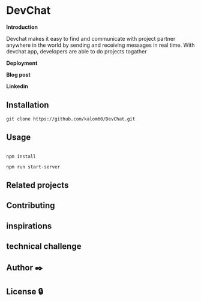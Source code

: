 #  DevChat

**Introduction**

Devchat makes it easy to  find and communicate with project partner  anywhere in the world by sending and receiving messages in real time. With devchat app, developers are able to do projects togather

**Deployment**

**Blog post**

**Linkedin**

##  Installation

```install on ubuntu 20.04 machine using the ff command
git clone https://github.com/kalom60/DevChat.git
```

## Usage

```goes to the backend folder and install all the dependances using

npm install

npm run start-server
```


##  Related projects


##  Contributing


## inspirations



##  technical challenge


## Author :black_nib:


## License :lock:





